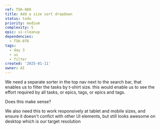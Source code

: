 ```yaml
---
ref: TSK-089
title: Add a size sort dropdown
status: todo
priority: medium
complexity: S
epic: ui-cleanup
dependencies:
  - TSK-076
tags:
  - day 3
  - ui
  - filter
created: '2025-01-11'
owner: AI
---
```

We need a separate sorter in the top nav next to the search bar, that enables us to filter the tasks by t-shirt size. this would enable us to see the effort required by all tasks, or epics, tags, or epics and tags.

Does this make sense?

We also need this to work responsively at tablet and mobile sizes, and ensure it doesn't confict with other UI elements, but still looks awesome on desktop which is our target resolution
